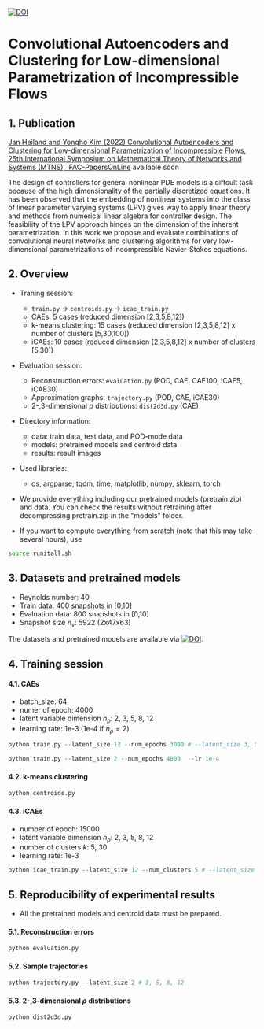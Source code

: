 [![DOI](https://zenodo.org/badge/DOI/10.5281/zenodo.6817442.svg)](https://doi.org/10.5281/zenodo.6817442)
# Convolutional Autoencoders and Clustering for Low-dimensional Parametrization of Incompressible Flows

## 1. Publication

[Jan Heiland and Yongho Kim (2022) Convolutional Autoencoders and Clustering for Low-dimensional Parametrization of Incompressible Flows, 25th International Symposium on Mathematical Theory of Networks and Systems (MTNS), IFAC-PapersOnLine](paperlink) available soon

The design of controllers for general nonlinear PDE models is a diffcult task because of the high dimensionality of the partially discretized equations. It has been observed that the embedding of nonlinear systems into the class of linear parameter varying systems (LPV) gives way to apply linear theory and methods from numerical linear algebra for controller design. The feasibility of the LPV approach hinges on the dimension of the inherent parametrization. 
In this work we propose and evaluate combinations of convolutional neural networks and clustering algorithms for very low-dimensional parametrizations of incompressible Navier-Stokes equations.

## 2. Overview

* Traning session:  
    * `train.py` -> `centroids.py` -> `icae_train.py`
    * CAEs: 5 cases (reduced dimension [2,3,5,8,12]) 
    * k-means clustering: 15 cases (reduced dimension [2,3,5,8,12] x number of clusters [5,30,100])
    * iCAEs: 10 cases (reduced dimension [2,3,5,8,12] x number of clusters [5,30])
* Evaluation session:
    * Reconstruction errors: `evaluation.py` (POD, CAE, CAE100, iCAE5, iCAE30)
    * Approximation graphs: `trajectory.py` (POD, CAE, iCAE30)
    * 2-,3-dimensional $\rho$ distributions: `dist2d3d.py` (CAE)
* Directory information:
    * data: train data, test data, and POD-mode data
    * models: pretrained models and centroid data
    * results: result images
* Used libraries:
    * os, argparse, tqdm, time, matplotlib, numpy, sklearn, torch

* We provide everything including our pretrained models (pretrain.zip) and data. You can check the results without retraining after decompressing pretrain.zip in the "models" folder.

* If you want to compute everything from scratch (note that this may take several hours), use
```sh
source runitall.sh
```



## 3. Datasets and pretrained models

* Reynolds number: 40
* Train data: 400 snapshots in [0,10]
* Evaluation data: 800 snapshots in [0,10]
* Snapshot size $n_v$: 5922 (2x47x63)

The datasets and pretrained models are available via [![DOI](https://zenodo.org/badge/DOI/10.5281/zenodo.6817442.svg)](https://doi.org/10.5281/zenodo.6817442).

## 4. Training session

#### 4.1. CAEs

* batch_size: 64
* numer of epoch: 4000 
* latent variable dimension $n_\rho$: 2, 3, 5, 8, 12
* learning rate: 1e-3 (1e-4 if $n_\rho=2$)

```python
python train.py --latent_size 12 --num_epochs 3000 # --latent_size 3, 5, 8
```
```python
python train.py --latent_size 2 --num_epochs 4000  --lr 1e-4
```

#### 4.2. k-means clustering

```python
python centroids.py
```

#### 4.3. iCAEs

* number of epoch: 15000 
* latent variable dimension $n_\rho$: 2, 3, 5, 8, 12
* number of clusters $k$: 5, 30
* learning rate: 1e-3 

```python
python icae_train.py --latent_size 12 --num_clusters 5 # --latent_size 2, 3, 5, 8
```


## 5. Reproducibility of experimental results

* All the pretrained models and centroid data must be prepared.

#### 5.1. Reconstruction errors

```python
python evaluation.py
```

#### 5.2. Sample trajectories

```python
python trajectory.py --latent_size 2 # 3, 5, 8, 12
```

#### 5.3. 2-,3-dimensional $\rho$ distributions
```python
python dist2d3d.py
```
